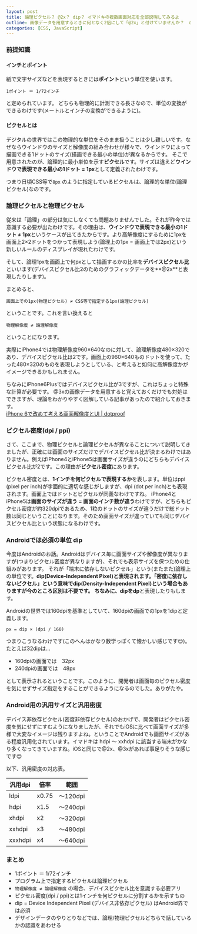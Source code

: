 ```yaml
---
layout: post
title: 論理ピクセル？ @2x？ dip？ イマドキの複数画面対応を全部説明してみるよ
outline: 画像データを用意するときに何となく2倍にして「@2x」と付けていませんか？　cssを書く時にpx指定をしたものの端末によって思うように表現されないことありませんか？　デザイナに「Retinaだとborderが1pxじゃない」とか言われたことありませんか？　今日を機に全部解決しちゃいましょう！
categories: [CSS, JavaScript]
---
```


### 前提知識

#### インチとポイント
紙で文字サイズなどを表現するときには**ポイント**という単位を使います。

```
1ポイント ＝ 1/72インチ
```

と定められています。
どちらも物理的に計測できる長さなので、単位の変換ができるわけです(メートルとインチの変換ができるように)。

#### ピクセルとは
デジタルの世界ではこの物理的な単位をそのまま扱うことは少し難しいです。なぜならウインドウのサイズと解像度の組み合わせが様々で、ウインドウによって描画できる1ドットのサイズ(描画できる最小の単位)が異なるからです。
そこで用意されたのが、論理的に最小単位を示す**ピクセル**です。サイズは違えど**ウインドウで表現できる最小の1ドット = 1px**として定義されたわけです。

つまり日頃CSS等で`8px` のように指定しているピクセルは、論理的な単位(論理ピクセル)なのです。


### 論理ピクセルと物理ピクセル
従来は「論理」の部分は気にしなくても問題ありませんでした。それが昨今では意識する必要が出たわけです。その理由は、**ウインドウで表現できる最小の1ドット ≠ 1px**というケースが出てきたからです。より高解像度にするために1pxを画面上2×2ドットをつかって表現しよう(論理上の1px = 画面上では2px)という新しいルールのディスプレイが現れたわけです。

そして、論理1pxを画面上で何pxとして描画するかの比率を**デバイスピクセル比**といいます(デバイスピクセル比2のためのグラフィックデータを**@2x**と表現したりします)。

まとめると、

```
画面上での1px(物理ピクセル) ≠ CSS等で指定する1px(論理ピクセル)
```

ということです。これを言い換えると

```
物理解像度 ≠ 論理解像度
```

ということになります。

実際にiPhone4では物理解像度960×640なのに対して、論理解像度480×320であり、デバイスピクセル比は2です。画面上の960×640ものドットを使って、たった480×320のものを表現しようとしている、と考えると如何に高解像度かがイメージできるかもしれません。

ちなみにiPhone6Plusではデバイスピクセル比が3ですが、これはちょっと特殊な計算が必要です。
@3xの画像データを用意すると覚えておくだけでも対処はできますが、理論をわかりやすく図解している記事があったので紹介しておきます。  
 [iPhone 6で改めて考える画面解像度とUI | dotproof](http://www.dotproof.jp/2014/09/11/iphone-6-ppi/)


### ピクセル密度(dpi / ppi)
さて、ここまで、物理ピクセルと論理ピクセルが異なることについて説明してきましたが、正確には画面のサイズだけでデバイスピクセル比が決まるわけではありません。例えばiPhone4とiPhone5は画面サイズが違うのにどちらもデバイスピクセル比が2です。この理由が**ピクセル密度**にあります。

ピクセル密度とは、**1インチを何ピクセルで表現するか**を表します。単位はppi (pixel per inch)が字面的に適切な感じがしますが、dpi (dot per inch)とも表現されます。画面上ではドットとピクセルが同義なわけですね。
iPhone4とiPhone5は**画面のサイズが違う = 画面のインチ数が違う**わけですが、どちらもピクセル密度が約320dpiであるため、1粒のドットのサイズが違うだけで総ドット数は同じということになります。そのため画面サイズが違っていても同じデバイスピクセル比という状態になるわけです。


### Androidでは必須の単位 dip
今度はAndroidのお話。Androidはデバイス毎に画面サイズや解像度が異なりますが(つまりピクセル密度が異なりますが)、それでも表示サイズを保つための仕組みがあります。
それが「端末に依存しないピクセル」という(またまた)論理上の単位です。**dip(Device-Independent Pixel)**と表現されます。「密度に依存しないピクセル」という意味で**dip(Density-Independent Pixel)**という場合もありますが今のところ区別は不要です。
ちなみに、dipを**dp**と表現したりもします。

Androidの世界では160dpiを基準としていて、160dpiの画面での1pxを1dipと定義します。

```
px = dip × (dpi / 160)
```

つまりこうなるわけです(このへんはかなり数学っぽくて懐かしい感じです😌)。  
たとえば32dipは…

* 160dpiの画面では　32px
* 240dpiの画面では　48px

として表示されるということです。このように、開発者は画面毎のピクセル密度を気にせずサイズ指定をすることができるようになるのでした。ありがたや。

### Android用の汎用サイズと汎用密度
デバイス非依存ピクセル(密度非依存ピクセル)のおかげで、開発者はピクセル密度を気にせずにすむようになりましたが、それでもiOSに比べて画面サイズが多様で大変なイメージは残りますよね。ということでAndroidでも画面サイズがある程度汎用化されています。イマドキは hdpi 〜 xxhdpi に該当する端末がかなり多くなってきていますね。iOSと同じで@2x、@3xがあれば事足りそうな感じです😌

以下、汎用密度の対応表。

|汎用dpi  |倍率  |範囲  |
|---|---|---|
|ldpi  |x0.75  |〜120dpi  |
| hdpi | x1.5 | 〜240dpi |
| xhdpi | x2 | 〜320dpi |
| xxhdpi | x3 | 〜480dpi |
| xxxhdpi | x4 | 〜640dpi |


### まとめ

* 1ポイント ＝ 1/72インチ
* プログラム上で指定するピクセルは論理ピクセル
* `物理解像度 ≠ 論理解像度` の場合、デバイスピクセル比を意識する必要アリ
* ピクセル密度(dpi / ppi)とは1インチを何ピクセルに分割するかを示すもの
* dip = Device Independent Pixel (デバイス非依存ピクセル) はAndroid界では必須
* デザインデータのやりとりなどでは、論理/物理ピクセルどちらで話しているかの認識をあわせる






